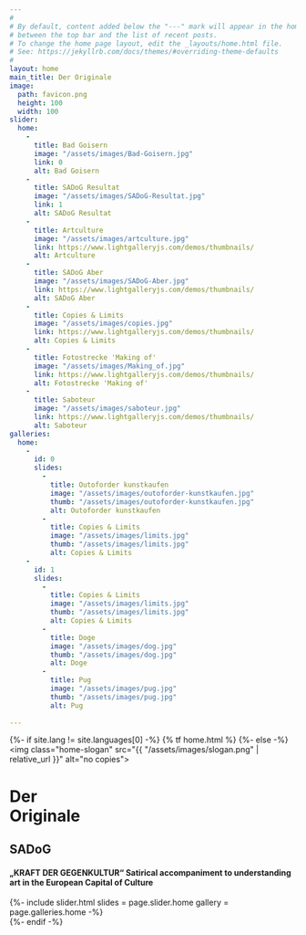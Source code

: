 ```yaml
---
#
# By default, content added below the "---" mark will appear in the home page
# between the top bar and the list of recent posts.
# To change the home page layout, edit the _layouts/home.html file.
# See: https://jekyllrb.com/docs/themes/#overriding-theme-defaults
#
layout: home
main_title: Der Originale
image:
  path: favicon.png
  height: 100
  width: 100
slider: 
  home: 
    -
      title: Bad Goisern
      image: "/assets/images/Bad-Goisern.jpg"
      link: 0
      alt: Bad Goisern
    -
      title: SADoG Resultat
      image: "/assets/images/SADoG-Resultat.jpg"
      link: 1
      alt: SADoG Resultat
    -
      title: Artculture
      image: "/assets/images/artculture.jpg"
      link: https://www.lightgalleryjs.com/demos/thumbnails/
      alt: Artculture
    -
      title: SADoG Aber
      image: "/assets/images/SADoG-Aber.jpg"
      link: https://www.lightgalleryjs.com/demos/thumbnails/
      alt: SADoG Aber
    -
      title: Copies & Limits
      image: "/assets/images/copies.jpg"
      link: https://www.lightgalleryjs.com/demos/thumbnails/
      alt: Copies & Limits
    -
      title: Fotostrecke 'Making of'
      image: "/assets/images/Making_of.jpg"
      link: https://www.lightgalleryjs.com/demos/thumbnails/
      alt: Fotostrecke 'Making of'
    -
      title: Saboteur
      image: "/assets/images/saboteur.jpg"
      link: https://www.lightgalleryjs.com/demos/thumbnails/
      alt: Saboteur
galleries:
  home:
    -
      id: 0
      slides:
        - 
          title: Outoforder kunstkaufen
          image: "/assets/images/outoforder-kunstkaufen.jpg"
          thumb: "/assets/images/outoforder-kunstkaufen.jpg"
          alt: Outoforder kunstkaufen
        - 
          title: Copies & Limits
          image: "/assets/images/limits.jpg"
          thumb: "/assets/images/limits.jpg"
          alt: Copies & Limits
    -
      id: 1
      slides:
        - 
          title: Copies & Limits
          image: "/assets/images/limits.jpg"
          thumb: "/assets/images/limits.jpg"
          alt: Copies & Limits
        - 
          title: Doge
          image: "/assets/images/dog.jpg"
          thumb: "/assets/images/dog.jpg"
          alt: Doge
        - 
          title: Pug
          image: "/assets/images/pug.jpg"
          thumb: "/assets/images/pug.jpg"
          alt: Pug
      
---
```


{%- if site.lang != site.languages[0] -%}
  {% tf home.html %}
{%- else -%}
<img class="home-slogan" src="{{ "/assets/images/slogan.png" | relative_url }}" alt="no copies">
<div class="row">
  <div class="col-12 col-lg-10 col-xl-8">
    <h1 class="home__title">
      <strong>Der <br>Originale</strong>
    </h1>        
    <div class="home__desc">
      <div class="home__desc-inner col-12 col-md-6">
        <h2>SADoG</h2>
        <h4>„KRAFT DER GEGENKULTUR“ Satirical accompaniment to understanding art in the European Capital of Culture</h4>
      </div>
    </div>
  </div>  
  <div class="col-12">
    {%- include slider.html slides = page.slider.home gallery = page.galleries.home -%}
  </div>
</div>
{%- endif -%}